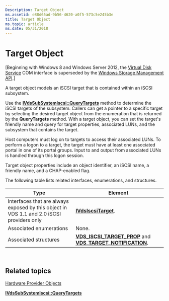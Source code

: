 ```yaml
---
Description: Target Object
ms.assetid: e88d65ad-9b56-4620-a0f5-573c5e245b3e
title: Target Object
ms.topic: article
ms.date: 05/31/2018
---
```


# Target Object

\[Beginning with Windows 8 and Windows Server 2012, the [Virtual Disk Service](virtual-disk-service-portal.md) COM interface is superseded by the [Windows Storage Management API](https://docs.microsoft.com/previous-versions/windows/desktop/stormgmt/windows-storage-management-api-portal).\]

A target object models an iSCSI target that is contained within an iSCSI subsystem.

Use the [**IVdsSubSystemIscsi::QueryTargets**](/windows/desktop/api/Vds/nf-vds-ivdssubsystemiscsi-querytargets) method to determine the iSCSI targets of the subsystem. Callers can get a pointer to a specific target by selecting the desired target object from the enumeration that is returned by the **QueryTargets** method. With a target object, you can set the target's friendly name and query for target properties, associated LUNs, and the subsystem that contains the target.

Host computers must log on to targets to access their associated LUNs. To perform a logon to a target, the target must have at least one associated portal in one of its portal groups. Input to and output from associated LUNs is handled through this logon session.

Target object properties include an object identifier, an iSCSI name, a friendly name, and a CHAP-enabled flag.

The following table lists related interfaces, enumerations, and structures.



| Type                                                                                      | Element                                                                                                                     |
|-------------------------------------------------------------------------------------------|-----------------------------------------------------------------------------------------------------------------------------|
| Interfaces that are always exposed by this object in VDS 1.1 and 2.0 iSCSI providers only | [**IVdsIscsiTarget**](/windows/desktop/api/Vds/nn-vds-ivdsiscsitarget).                                                                                 |
| Associated enumerations                                                                   | None.                                                                                                                       |
| Associated structures                                                                     | [**VDS\_ISCSI\_TARGET\_PROP**](/windows/desktop/api/Vds/ns-vds-vds_iscsi_target_prop) and [**VDS\_TARGET\_NOTIFICATION**](/windows/desktop/api/Vds/ns-vds-vds_target_notification). |



 

## Related topics

<dl> <dt>

[Hardware Provider Objects](hardware-provider-objects.md)
</dt> <dt>

[**IVdsSubSystemIscsi::QueryTargets**](/windows/desktop/api/Vds/nf-vds-ivdssubsystemiscsi-querytargets)
</dt> </dl>

 

 



